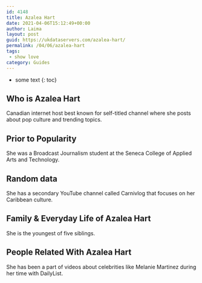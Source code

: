 ```yaml
---
id: 4148
title: Azalea Hart
date: 2021-04-06T15:12:49+00:00
author: Laima
layout: post
guid: https://ukdataservers.com/azalea-hart/
permalink: /04/06/azalea-hart
tags:
 - show love
category: Guides
---
```


* some text
{: toc}


## Who is Azalea Hart
                  
                  
                  
Canadian internet host best known for self-titled channel where she posts about pop culture and trending topics. 
                  
              
            
              
            
                
                
                
## Prior to Popularity
                  
                  
                  
She was a Broadcast Journalism student at the Seneca College of Applied Arts and Technology. 
                  
              
            
              
            
                
                
                
## Random data
                  
                  
                  
She has a secondary YouTube channel called Carnivlog that focuses on her Caribbean culture. 
                  
              
            
              
            
                
                
                
## Family & Everyday Life of Azalea Hart
                  
                  
                  
She is the youngest of five siblings. 
                  
              
            
              
            
                
                
                
## People Related With Azalea Hart
                  
                  
                  
She has been a part of videos about celebrities like Melanie Martinez during her time with DailyList.
                  
              
            
              
            
                
              
            
              
              
            
            
              
            
          
          
          